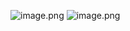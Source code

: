 ![image.png](https://gitee.com/hxc8/images9/raw/master/img/202411262141538.png)
![image.png](https://gitee.com/hxc8/images9/raw/master/img/202411262149666.png)
